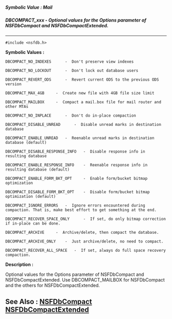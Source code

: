 ##### Symbolic Value : Mail
##### DBCOMPACT_xxx - Optional values for the Options parameter of NSFDbCompact and NSFDbCompactExtended.
---
```
#include <nsfdb.h>
```

**Symbolic Values :**

	DBCOMPACT_NO_INDEXES	  -  Don't preserve view indexes

	DBCOMPACT_NO_LOCKOUT	  -  Don't lock out database users

	DBCOMPACT_REVERT_ODS	  -  Revert current ODS to the previous ODS version

	DBCOMPACT_MAX_4GB	  -  Create new file with 4GB file size limit

	DBCOMPACT_MAILBOX	  -  Compact a mail.box file for mail router and other MTAs

	DBCOMPACT_NO_INPLACE	  -  Don't do in-place compaction

	DBCOMPACT_DISABLE_UNREAD	  -  Disable unread marks in destination database

	DBCOMPACT_ENABLE_UNREAD	  -  Reenable unread marks in destination database (default)

	DBCOMPACT_DISABLE_RESPONSE_INFO	  -  Disable response info in resulting database

	DBCOMPACT_ENABLE_RESPONSE_INFO	  -  Reenable response info in resulting database (default)

	DBCOMPACT_ENABLE_FORM_BKT_OPT	  -  Enable form/bucket bitmap optimization

	DBCOMPACT_DISABLE_FORM_BKT_OPT	  -  Disable form/bucket bitmap optimization (default)

	DBCOMPACT_IGNORE_ERRORS	  -  Ignore errors encountered during compaction. That is, make best effort to get something at the end.

	DBCOMPACT_RECOVER_SPACE_ONLY	  -  If set, do only bitmap correction if in-place can be done.

	DBCOMPACT_ARCHIVE	  -  Archive/delete, then compact the database.

	DBCOMPACT_ARCHIVE_ONLY	  -  Just archive/delete, no need to compact.

	DBCOMPACT_RECOVER_ALL_SPACE	  -  If set, always do full space recovery compaction.


**Description :**

Optional values for the Options parameter of NSFDbCompact and NSFDbCompactExtended. Use DBCOMPACT_MAILBOX for NSFDbCompact and the others for NSFDbCompactExtended.


**See Also :**
[NSFDbCompact](/domino-c-api-docs/reference/Func/NSFDbCompact)
[NSFDbCompactExtended](/domino-c-api-docs/reference/Func/NSFDbCompactExtended)
---

